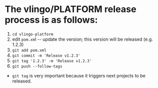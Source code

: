 # The vlingo/PLATFORM release process is as follows:

1. `cd vlingo-platform`
2. edit `pom.xm`l -- update the version; this version will be released (e.g. 1.2.3)
3. `git add pom.xml`
4. `git commit -m 'Release v1.2.3'`
5. `git tag '1.2.3' -m 'Release v1.2.3'`
6. `git push --follow-tags`

- `git tag` is very important because it triggers next projects to be released.
